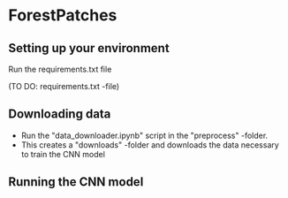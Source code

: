 # ForestPatches

## Setting up your environment

Run the requirements.txt file

(TO DO: requirements.txt -file)

## Downloading data

- Run the "data_downloader.ipynb" script in the "preprocess" -folder.
- This creates a "downloads" -folder and downloads the data necessary to train the CNN model

## Running the CNN model
